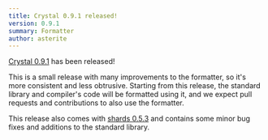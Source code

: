 ```yaml
---
title: Crystal 0.9.1 released!
version: 0.9.1
summary: Formatter
author: asterite
---
```


[Crystal 0.9.1](https://github.com/crystal-lang/crystal/releases/tag/0.9.1) has been released!

This is a small release with many improvements to the formatter, so it's more consistent and less obtrusive.
Starting from this release, the standard library and compiler's code will be formatted using it, and we expect
pull requests and contributions to also use the formatter.

This release also comes with [shards 0.5.3](https://github.com/ysbaddaden/shards/releases/tag/v0.5.3) and contains some minor bug fixes and additions to the standard library.
